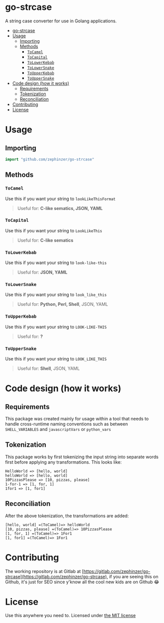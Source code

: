 # go-strcase

A string case converter for use in Golang applications.

- [go-strcase](#go-strcase)
- [Usage](#usage)
  - [Importing](#importing)
  - [Methods](#methods)
    - [`ToCamel`](#tocamel)
    - [`ToCapital`](#tocapital)
    - [`ToLowerKebab`](#tolowerkebab)
    - [`ToLowerSnake`](#tolowersnake)
    - [`ToUpperKebab`](#toupperkebab)
    - [`ToUpperSnake`](#touppersnake)
- [Code design (how it works)](#code-design-how-it-works)
  - [Requirements](#requirements)
  - [Tokenization](#tokenization)
  - [Reconciliation](#reconciliation)
- [Contributing](#contributing)
- [License](#license)

# Usage

## Importing

```go
import "github.com/zephinzer/go-strcase"
```

## Methods

### `ToCamel`

Use this if you want your string to `lookLikeThisFormat`

> Useful for: **C-like sematics, JSON, YAML**

### `ToCapital`

Use this if you want your string to `LookLikeThis`

> Useful for: **C-like sematics**

### `ToLowerKebab`

Use this if you want your string to `look-like-this`

> Useful for: **JSON, YAML**

### `ToLowerSnake`

Use this if you want your string to `look_like_this`

> Useful for: **Python, Perl, Shell**, JSON, YAML

### `ToUpperKebab`

Use this if you want your string to `LOOK-LIKE-THIS`

> Useful for: **?**

### `ToUpperSnake`

Use this if you want your string to `LOOK_LIKE_THIS`

> Useful for: **Shell**, JSON, YAML

# Code design (how it works)

## Requirements

This package was created mainly for usage within a tool that needs to handle cross-runtime naming conventions such as between `SHELL_VARIABLES` and `javascriptVars` or `python_vars`

## Tokenization

This package works by first tokenizing the input string into separate words first before applying any transformations. This looks like:

```
HelloWorld => [hello, world]
helloWorld => [hello, world]
10PizzasPlease => [10, pizzas, please]
1-for-1 => [1, for, 1]
1for1 => [1, for1]
```

## Reconciliation

After the above tokenization, the transformations are added:

```
[hello, world] =(ToCamel)=> helloWorld
[10, pizzas, please] =(ToCamel)=> 10PizzasPlease
[1, for, 1] =(ToCamel)=> 1For1
[1, for1] =(ToCamel)=> 1For1
```

# Contributing

The working repository is at Gitlab at [https://gitlab.com/zephinzer/go-strcase](https://gitlab.com/zephinzer/go-strcase), if you are seeing this on Github, it's just for SEO since y'know all the cool new kids are on Github 😂

# License

Use this anywhere you need to. Licensed under [the MIT license](./LICENSE)
